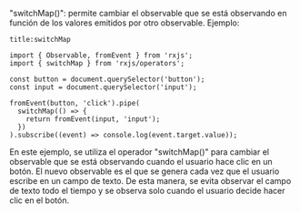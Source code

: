 "switchMap()": permite cambiar el observable que se está observando en función de los valores emitidos por otro observable. Ejemplo:

```ad-example
title:switchMap
```
```
import { Observable, fromEvent } from 'rxjs';
import { switchMap } from 'rxjs/operators';

const button = document.querySelector('button');
const input = document.querySelector('input');

fromEvent(button, 'click').pipe(
  switchMap(() => {
    return fromEvent(input, 'input');
  })
).subscribe((event) => console.log(event.target.value));
```

En este ejemplo, se utiliza el operador "switchMap()" para cambiar el observable que se está observando cuando el usuario hace clic en un botón. El nuevo observable es el que se genera cada vez que el usuario escribe en un campo de texto. De esta manera, se evita observar el campo de texto todo el tiempo y se observa solo cuando el usuario decide hacer clic en el botón.